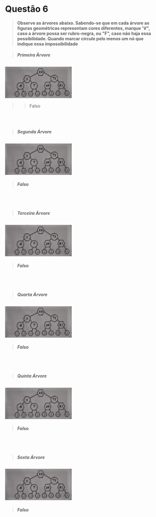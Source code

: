 # Questão 6

> #### Observe as árvores abaixo. Sabendo-se que em cada árvore as figuras geométricas representam cores diferentes, marque 'V", caso a árvore possa ser rubro-negra, ou "F", caso não haja essa possibilidade. Quando marcar circule pelo menos um nó que indique essa impossibilidade

> ##### Primeira Árvore
![Árvore 1](/Minitestes/RBT/Q6/assets/Q06_A1.png)

> > Falso

<br>
<br>

> ##### Segunda Árvore
![Árvore 1](/Minitestes/RBT/Q6/assets/Q06_A1.png)

> ##### Falso

<br>
<br>

> ##### Terceira Árvore
![Árvore 1](/Minitestes/RBT/Q6/assets/Q06_A1.png)

> ##### Falso

<br>
<br>

> ##### Quarta Árvore
![Árvore 1](/Minitestes/RBT/Q6/assets/Q06_A1.png)

> ##### Falso

<br>
<br>

> ##### Quinta Árvore
![Árvore 1](/Minitestes/RBT/Q6/assets/Q06_A1.png)

> ##### Falso

<br>
<br>

> ##### Sexta Árvore
![Árvore 1](/Minitestes/RBT/Q6/assets/Q06_A1.png)

> ##### Falso
